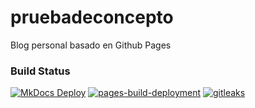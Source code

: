 # pruebadeconcepto
Blog personal basado en Github Pages

### Build Status
[![MkDocs Deploy](https://github.com/antoniohernan/pruebadeconcepto/actions/workflows/deploy_gh-pages.yml/badge.svg)](https://github.com/antoniohernan/pruebadeconcepto/actions/workflows/deploy_gh-pages.yml)
[![pages-build-deployment](https://github.com/antoniohernan/pruebadeconcepto/actions/workflows/pages/pages-build-deployment/badge.svg)](https://github.com/antoniohernan/pruebadeconcepto/actions/workflows/pages/pages-build-deployment)
[![gitleaks](https://github.com/antoniohernan/pruebadeconcepto/actions/workflows/gitleaks.yml/badge.svg)](https://github.com/antoniohernan/pruebadeconcepto/actions/workflows/gitleaks.yml)
